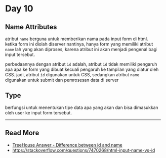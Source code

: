 # Day 10

## Name Attributes
atribut `name` berguna untuk memberikan nama pada input form di html. ketika form ini diolah diserver nantinya, hanya form yang memiliki atribut `name` lah yang akan diproses, karena atribut ini akan menjadi pengenal bagi input tersebut. 

perbedaannya dengan atribut `id` adalah, atribut `id` tidak memiliki pengaruh apa apa ke form yang dibuat kecuali pengaruh ke tampilan yang diatur oleh CSS. jadi, atribut `id` digunakan untuk CSS, sedangkan atribut `name` digunakan untuk submit dan pemrosesan data di server

## Type
berfungsi untuk menentukan tipe data apa yang akan dan bisa dimasukkan oleh user ke input form tersebut.

---
## Read More
- [TreeHouse Answer - Difference between id and name](https://teamtreehouse.com/community/what-is-the-difference-between-id-and-name-attributes-in-form-elements#:~:text=The%20ID%20of%20a%20form,contained%20in%20the%20value%20attribute.)
- https://stackoverflow.com/questions/7470268/html-input-name-vs-id
